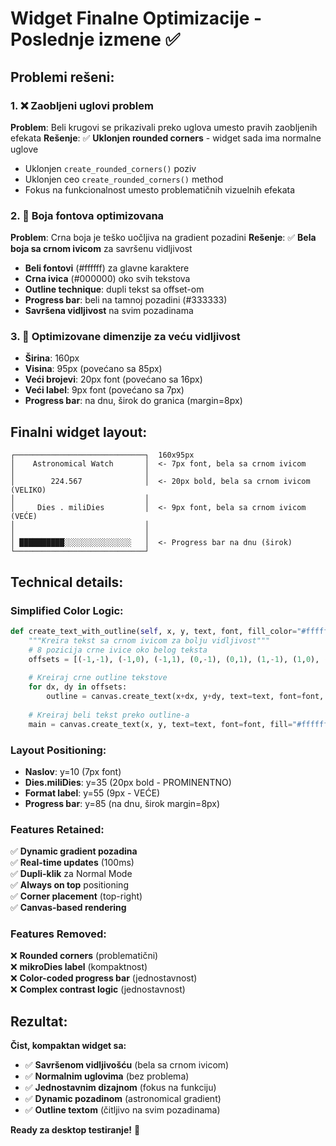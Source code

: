 # Widget Finalne Optimizacije - Poslednje izmene ✅

## Problemi rešeni:

### 1. ❌ **Zaobljeni uglovi problem**
**Problem**: Beli krugovi se prikazivali preko uglova umesto pravih zaobljenih efekata
**Rešenje**: ✅ **Uklonjen rounded corners** - widget sada ima normalne uglove
- Uklonjen `create_rounded_corners()` poziv
- Uklonjen ceo `create_rounded_corners()` method  
- Fokus na funkcionalnost umesto problematičnih vizuelnih efekata

### 2. 🎨 **Boja fontova optimizovana**
**Problem**: Crna boja je teško uočljiva na gradient pozadini
**Rešenje**: ✅ **Bela boja sa crnom ivicom** za savršenu vidljivost
- **Beli fontovi** (#ffffff) za glavne karaktere
- **Crna ivica** (#000000) oko svih tekstova 
- **Outline technique**: dupli tekst sa offset-om
- **Progress bar**: beli na tamnoj pozadini (#333333)
- **Savršena vidljivost** na svim pozadinama

### 3. 📏 **Optimizovane dimenzije za veću vidljivost**
- **Širina**: 160px
- **Visina**: 95px (povećano sa 85px)  
- **Veći brojevi**: 20px font (povećano sa 16px)
- **Veći label**: 9px font (povećano sa 7px)
- **Progress bar**: na dnu, širok do granica (margin=8px)

## Finalni widget layout:

```
┌─────────────────────────────┐  160x95px
│    Astronomical Watch       │  <- 7px font, bela sa crnom ivicom
│                             │
│        224.567              │  <- 20px bold, bela sa crnom ivicom (VELIKO)
│                             │  
│     Dies . miliDies         │  <- 9px font, bela sa crnom ivicom (VEĆE)
│                             │
│                             │
│ ██████████░░░░░░░░░░░░░░░   │  <- Progress bar na dnu (širok)
└─────────────────────────────┘
```

## Technical details:

### Simplified Color Logic:
```python
def create_text_with_outline(self, x, y, text, font, fill_color="#ffffff", outline_color="#000000"):
    """Kreira tekst sa crnom ivicom za bolju vidljivost"""
    # 8 pozicija crne ivice oko belog teksta
    offsets = [(-1,-1), (-1,0), (-1,1), (0,-1), (0,1), (1,-1), (1,0), (1,1)]
    
    # Kreiraj crne outline tekstove
    for dx, dy in offsets:
        outline = canvas.create_text(x+dx, y+dy, text=text, font=font, fill="#000000")
    
    # Kreiraj beli tekst preko outline-a
    main = canvas.create_text(x, y, text=text, font=font, fill="#ffffff")
```

### Layout Positioning:
- **Naslov**: y=10 (7px font)
- **Dies.miliDies**: y=35 (20px bold - PROMINENTNO)
- **Format label**: y=55 (9px - VEĆE)
- **Progress bar**: y=85 (na dnu, širok margin=8px)

### Features Retained:
✅ **Dynamic gradient pozadina**  
✅ **Real-time updates** (100ms)  
✅ **Dupli-klik** za Normal Mode  
✅ **Always on top** positioning  
✅ **Corner placement** (top-right)  
✅ **Canvas-based rendering**  

### Features Removed:
❌ **Rounded corners** (problematični)  
❌ **mikroDies label** (kompaktnost)  
❌ **Color-coded progress bar** (jednostavnost)  
❌ **Complex contrast logic** (jednostavnost)  

## Rezultat:

**Čist, kompaktan widget sa:**
- ✅ **Savršenom vidljivošću** (bela sa crnom ivicom)
- ✅ **Normalnim uglovima** (bez problema)
- ✅ **Jednostavnim dizajnom** (fokus na funkciju)
- ✅ **Dynamic pozadinom** (astronomical gradient)
- ✅ **Outline textom** (čitljivo na svim pozadinama)

**Ready za desktop testiranje!** 🚀
